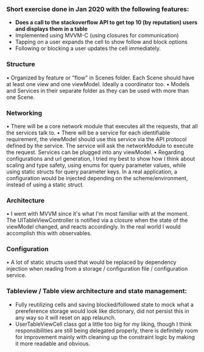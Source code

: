 
### Short exercise done in Jan 2020 with the following features:
- **Does a call to the stackoverflow API to get top 10 (by reputation) users and displays them in a table**
- Implemented using MVVM-C (using closures for communication)
- Tapping on a user expands the cell to show follow and block options
- Following or blocking a user updates the cell immediately.

### Structure
• Organized by feature or "flow" in Scenes folder. Each Scene should have at least one view and one viewModel. Ideally a coordinator too.
• Models and Services in their separate folder as they can be used with more than one Scene.

###  Networking

• There will be a core network module that executes all the requests, that all the services talk to.
• There will be a service for each identifiable requirement, the viewModel should use this service via the API protocol defined by the service. The service will ask the networkModule to execute the request. Services can be plugged into any viewModel.
• Regarding configurations and url generation, I tried my best to show how I think about scaling and type safety, using enums for query parameter values, while using static structs for query parameter keys. In a real application, a configuration would be injected depending on the scheme/environment, instead of using a static struct.

###  Architecture

• I went with MVVM since it's what I'm most familiar with at the moment. The UITableViewController is notified via a closure when the state of the viewModel changed, and reacts accordingly. In the real world I would accomplish this with observables.
 
 ### Configuration

• A lot of static structs used that would be replaced by dependency injection when reading from a storage / configuration file / configuration service.

### Tableview / Table view architecture and state management:

-  Fully reutilizing cells and saving blocked/followed state to mock what a  prereference storage would look like dictionary, did not persist this in any way so it will reset on app relaunch.
- UserTableViewCell class got a little too big for my liking, though I think responsibilities are still being delegated properly, there is definitely room for improvement mainly with cleaning up the constraint logic by making it more readable and obvious.
